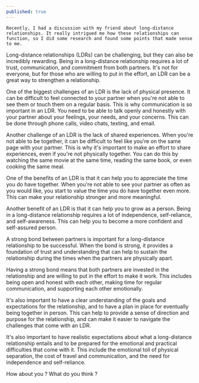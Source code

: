 ```yaml
---
published: true
---
```


`Recently, I had a discussion with my friend about long-distance relationships. It really intrigued me how these relationships can function, so I did some research and found some points that made sense to me.`

Long-distance relationships (LDRs) can be challenging, but they can also be incredibly rewarding. Being in a long-distance relationship requires a lot of trust, communication, and commitment from both partners. It's not for everyone, but for those who are willing to put in the effort, an LDR can be a great way to strengthen a relationship.

One of the biggest challenges of an LDR is the lack of physical presence. It can be difficult to feel connected to your partner when you're not able to see them or touch them on a regular basis. This is why communication is so important in an LDR. You need to be able to talk openly and honestly with your partner about your feelings, your needs, and your concerns. This can be done through phone calls, video chats, texting, and email.

Another challenge of an LDR is the lack of shared experiences. When you're not able to be together, it can be difficult to feel like you're on the same page with your partner. This is why it's important to make an effort to share experiences, even if you're not physically together. You can do this by watching the same movie at the same time, reading the same book, or even cooking the same meal.

One of the benefits of an LDR is that it can help you to appreciate the time you do have together. When you're not able to see your partner as often as you would like, you start to value the time you do have together even more. This can make your relationship stronger and more meaningful.

Another benefit of an LDR is that it can help you to grow as a person. Being in a long-distance relationship requires a lot of independence, self-reliance, and self-awareness. This can help you to become a more confident and self-assured person.

A strong bond between partners is important for a long-distance relationship to be successful. When the bond is strong, it provides a foundation of trust and understanding that can help to sustain the relationship during the times when the partners are physically apart.

Having a strong bond means that both partners are invested in the relationship and are willing to put in the effort to make it work. This includes being open and honest with each other, making time for regular communication, and supporting each other emotionally.

It's also important to have a clear understanding of the goals and expectations for the relationship, and to have a plan in place for eventually being together in person. This can help to provide a sense of direction and purpose for the relationship, and can make it easier to navigate the challenges that come with an LDR.

It's also important to have realistic expectations about what a long-distance relationship entails and to be prepared for the emotional and practical difficulties that come with it. This include the emotional toll of physical separation, the cost of travel and communication, and the need for independence and self-reliance.

How about you ? What do you think ?